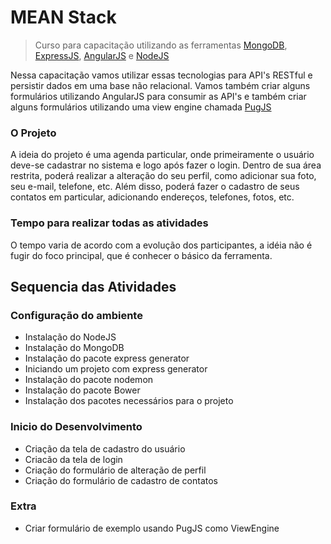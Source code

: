 # MEAN Stack

> Curso para capacitação utilizando as ferramentas [MongoDB](https://www.mongodb.com/), [ExpressJS](https://expressjs.com/pt-br/), [AngularJS](https://angularjs.org) e [NodeJS](https://nodejs.org/en/)

Nessa capacitação vamos utilizar essas tecnologias para API's RESTful e persistir dados em uma base não relacional. Vamos também criar alguns formulários utilizando AngularJS para consumir as API's e também criar alguns formulários utilizando uma view engine chamada [PugJS](https://pugjs.org/api/getting-started.html)

### O Projeto
A ideia do projeto é uma agenda particular, onde primeiramente o usuário deve-se cadastrar no sistema e logo após fazer o login. Dentro de sua área restrita, poderá realizar a alteração do seu perfil, como adicionar sua foto, seu e-mail, telefone, etc. Além disso, poderá fazer o cadastro de seus contatos em particular, adicionando endereços, telefones, fotos, etc.

### Tempo para realizar todas as atividades
O tempo varia de acordo com a evolução dos participantes, a idéia não é fugir do foco principal, que é conhecer o básico da ferramenta.

## Sequencia das Atividades

### Configuração do ambiente
- Instalação do NodeJS
- Instalação do MongoDB
- Instalação do pacote express generator
- Iniciando um projeto com express generator
- Instalação do pacote nodemon
- Instalação do pacote Bower
- Instalação dos pacotes necessários para o projeto

### Inicio do Desenvolvimento
- Criação da tela de cadastro do usuário
- Criacão da tela de login
- Criação do formulário de alteração de perfil
- Criação do formulário de cadastro de contatos

### Extra
- Criar formulário de exemplo usando PugJS como ViewEngine
